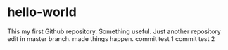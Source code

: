 # hello-world

This my first Github repository.
Something useful.
Just another repository
edit in master branch.
made things happen.
commit test 1
commit test 2
